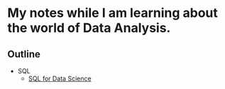 # My notes while I am learning about the world of Data Analysis.

## Outline
- SQL
	- [SQL for Data Science](https://github.com/rperry99/Data_Analyst_Notes/blob/master/SQL%20for%20Data%20Science.md)
